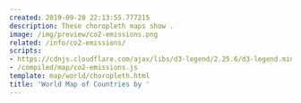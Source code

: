 ```yaml
---
created: 2019-09-20 22:13:55.777215
description: These choropleth maps show .
image: /img/preview/co2-emissions.png
related: /info/co2-emissions/
scripts:
- https://cdnjs.cloudflare.com/ajax/libs/d3-legend/2.25.6/d3-legend.min.js
- /compiled/map/co2-emissions.js
template: map/world/choropleth.html
title: 'World Map of Countries by '
---
```

